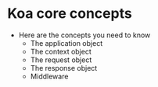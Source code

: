 # Koa core concepts

- Here are the concepts you need to know
    - The application object
    - The context object
    - The request object
    - The response object
    - Middleware
